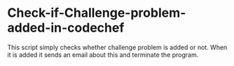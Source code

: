 # Check-if-Challenge-problem-added-in-codechef
This script simply checks whether challenge problem is added or not. When it is added it sends an email about this and terminate the program.
